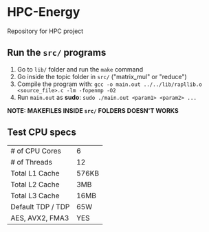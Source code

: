 # HPC-Energy

Repository for HPC project

## Run the `src/` programs

1. Go to `lib/` folder and run the `make` command
2. Go inside the topic folder in `src/` ("matrix_mul" or "reduce")
3. Compile the program with:
   `gcc -o main.out ../../lib/rapllib.o <source_file>.c -lm -fopenmp -O2`
4. Run `main.out` as **sudo**: `sudo ./main.out <param1> <param2> ...`

**NOTE: MAKEFILES INSIDE `src/` FOLDERS DOESN'T WORKS**

## Test CPU specs

|                   |       |
| ----------------- | ----- |
| # of CPU Cores    | 6     |
| # of Threads      | 12    |
| Total L1 Cache    | 576KB |
| Total L2 Cache    | 3MB   |
| Total L3 Cache    | 16MB  |
| Default TDP / TDP | 65W   |
| AES, AVX2, FMA3   | YES   |
